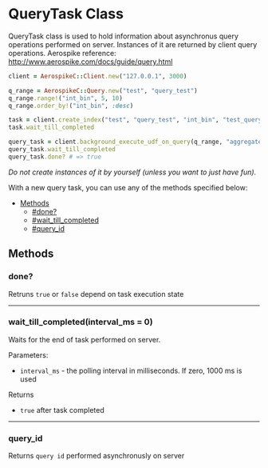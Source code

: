 # QueryTask Class

QueryTask class is used to hold information about asynchronus query operations performed on server.
Instances of it are returned by client query operations.
Aerospike reference: http://www.aerospike.com/docs/guide/query.html

```ruby
client = AerospikeC::Client.new("127.0.0.1", 3000)

q_range = AerospikeC::Query.new("test", "query_test")
q_range.range!("int_bin", 5, 10)
q_range.order_by!("int_bin", :desc)

task = client.create_index("test", "query_test", "int_bin", "test_query_test_int_bin_idx", :numeric)
task.wait_till_completed

query_task = client.background_execute_udf_on_query(q_range, "aggregate_udf", "mycount")
query_task.wait_till_completed
query_task.done? # => true
```

*Do not create instances of it by yourself (unless you want to just have fun).*

With a new query task, you can use any of the methods specified below:

- [Methods](#methods)
  - [#done?](#done?)
  - [#wait_till_completed](#wait_till_completed)
  - [#query_id](#query_id)

<a name="methods"></a>
## Methods

<!--===============================================================================-->
<!-- done? -->
<a name="done?"></a>

### done?

Retruns `true` or `false` depend on task execution state

<!--===============================================================================-->
<hr/>
<!-- wait_till_completed -->
<a name="wait_till_completed"></a>

### wait_till_completed(interval_ms = 0)

Waits for the end of task performed on server.

Parameters:

- `interval_ms` - the polling interval in milliseconds. If zero, 1000 ms is used

Returns

- `true` after task completed


<!--===============================================================================-->
<hr/>
<!-- query_id -->
<a query_id="query_id"></a>

### query_id

Returns `query id` performed asynchronusly on server